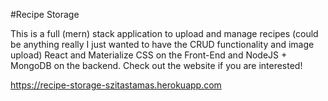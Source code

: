 #Recipe Storage

This is a full (mern) stack application to upload and manage recipes (could be anything really I just wanted to have the CRUD functionality and image upload) React and Materialize CSS on the Front-End and NodeJS + MongoDB on the backend. Check out the website if you are interested!

https://recipe-storage-szitastamas.herokuapp.com

